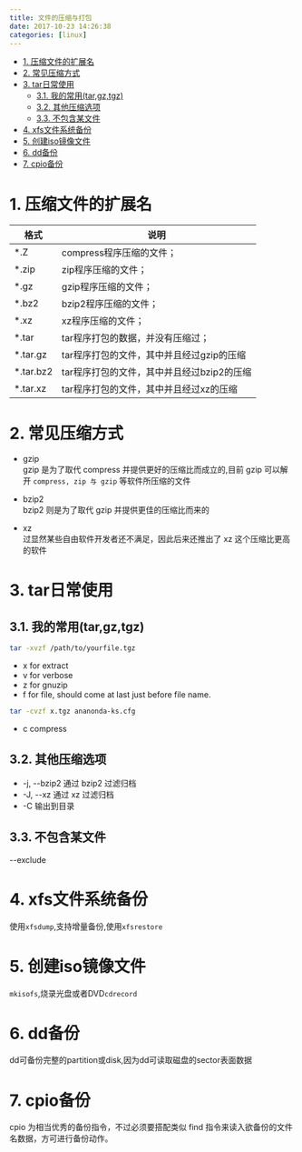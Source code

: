 ```yaml
---
title: 文件的压缩与打包
date: 2017-10-23 14:26:38
categories: [linux]
---
```


<!-- TOC -->

- [1. 压缩文件的扩展名](#1-压缩文件的扩展名)
- [2. 常见压缩方式](#2-常见压缩方式)
- [3. tar日常使用](#3-tar日常使用)
    - [3.1. 我的常用(tar,gz,tgz)](#31-我的常用targztgz)
    - [3.2. 其他压缩选项](#32-其他压缩选项)
    - [3.3. 不包含某文件](#33-不包含某文件)
- [4. xfs文件系统备份](#4-xfs文件系统备份)
- [5. 创建iso镜像文件](#5-创建iso镜像文件)
- [6. dd备份](#6-dd备份)
- [7. cpio备份](#7-cpio备份)

<!-- /TOC -->

# 1. 压缩文件的扩展名
格式|说明
-|-
*.Z|compress程序压缩的文件；
*.zip|zip程序压缩的文件；
*.gz|gzip程序压缩的文件；
*.bz2|bzip2程序压缩的文件；
*.xz|xz程序压缩的文件；
*.tar|tar程序打包的数据，并没有压缩过；
*.tar.gz|tar程序打包的文件，其中并且经过gzip的压缩
*.tar.bz2|tar程序打包的文件，其中并且经过bzip2的压缩
*.tar.xz|tar程序打包的文件，其中并且经过xz的压缩

# 2. 常见压缩方式

* gzip  
gzip 是为了取代 compress 并提供更好的压缩比而成立的,目前 gzip 可以解开 `compress, zip 与 gzip` 等软件所压缩的文件

* bzip2  
bzip2 则是为了取代 gzip 并提供更佳的压缩比而来的

* xz  
过显然某些自由软件开发者还不满足，因此后来还推出了 xz 这个压缩比更高的软件



# 3. tar日常使用
## 3.1. 我的常用(tar,gz,tgz)
```bash
tar -xvzf /path/to/yourfile.tgz
```
* x for extract
* v for verbose
* z for gnuzip
* f for file, should come at last just before file name.

```bash
tar -cvzf x.tgz ananonda-ks.cfg
```
* c compress

## 3.2. 其他压缩选项
*  -j, --bzip2                通过 bzip2 过滤归档
*  -J, --xz                  通过 xz 过滤归档
* -C 输出到目录

## 3.3. 不包含某文件
--exclude

# 4. xfs文件系统备份
使用`xfsdump`,支持增量备份,使用`xfsrestore`

# 5. 创建iso镜像文件
`mkisofs`,烧录光盘或者DVD`cdrecord`

# 6. dd备份
dd可备份完整的partition或disk,因为dd可读取磁盘的sector表面数据

# 7. cpio备份
cpio 为相当优秀的备份指令，不过必须要搭配类似 find 指令来读入欲备份的文件名数据，方可进行备份动作。

